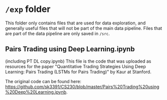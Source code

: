 # `/exp` folder

This folder only contains files that are used for data exploration, and generally useful files that will not be part of the main data pipeline. Files that are part of the data pipeline are only saved in `/src`.

## Pairs Trading using Deep Learning.ipynb

(including PT DL copy.ipynb)
This file is the code that was uploaded as resources for the paper "Quantitative Trading Strategies Using Deep Learning: Pairs Trading (LSTMs for Pairs Trading)" by Kaur at Stanford.

The original code can be found here: https://github.com/sk3391/CS230/blob/master/Pairs%20Trading%20using%20Deep%20Learning.ipynb.
